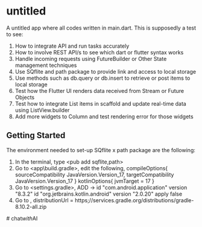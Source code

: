 # untitled

A untitled app where all codes written in main.dart. This is supposedly a test to see:
1. How to integrate API and run tasks accurately
2. How to involve REST API/s to see which dart or flutter syntax works
3. Handle incoming requests using FutureBuilder or Other State management techniques
4. Use SQflite and path package to provide link and access to local storage
5. Use methods such as db.query or db.insert to retrieve or post items to local storage 
6. Test how the Flutter UI renders data received from Stream or Future Objects
7. Test how to integrate List items in scaffold and update real-time data using ListView.builder
8. Add more widgets to Column and test rendering error for those widgets

## Getting Started

The environment needed to set-up SQflite x path package are the following:
1. In the terminal, type <pub add sqflite,path>
2. Go to <app\build.gradle>, edit the following, 
compileOptions{
 sourceCompatibility JavaVersion.Version_17,
 targetCompatibility JavaVersion.Version_17
}
kotlinOptions{
 jvmTarget = 17
}
3. Go to <settings.gradle>, ADD -> 
id "com.android.application" version "8.3.2" 
id "org.jetbrains.kotlin.android" version "2.0.20" apply false
4. Go to <gradle-wrapper-properties>, distributionUrl = https\;//services.gradle.org/distributions/gradle-8.10.2-all.zip



#   c h a t _ w i t h _ A I  
 